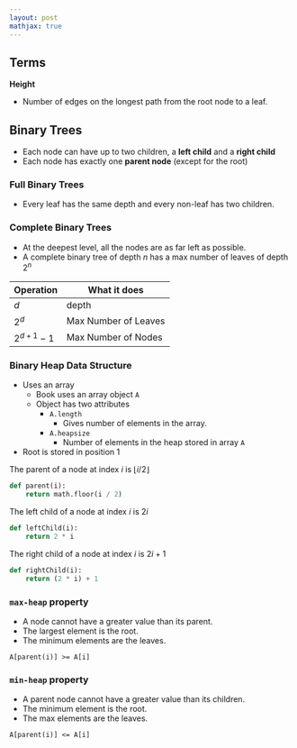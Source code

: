 ```yaml
---
layout: post
mathjax: true
---
```


## Terms
**Height**
* Number of edges on the longest path from the root node to a leaf.

## Binary Trees
* Each node can have up to two children, a **left child** and a **right child**
* Each node has exactly one **parent node** (except for the root)

### Full Binary Trees
* Every leaf has the same depth and every non-leaf has two children.

### Complete Binary Trees
* At the deepest level, all the nodes are as far left as possible.
* A complete binary tree of depth $n$ has a max number of leaves of depth $2^n$

|Operation|What it does|
|---|---|
|$d$|depth|
|$2^d$|Max Number of Leaves|
|$2^{d+1}-1$|Max Number of Nodes

### Binary Heap Data Structure
* Uses an array
  * Book uses an array object `A`
  * Object has two attributes
    * `A.length`
      * Gives number of elements in the array.
    * `A.heapsize`
      * Number of elements in the heap stored in array `A`
* Root is stored in position 1

The parent of a node at index $i$ is $\lfloor{i/2}\rfloor$

```py
def parent(i):
	return math.floor(i / 2)
```

The left child of a node at index $i$ is $2i$

```py
def leftChild(i):
	return 2 * i
```

The right child of a node at index $i$ is $2i+1$

```py
def rightChild(i):
	return (2 * i) + 1
```

### `max-heap` property

* A node cannot have a greater value than its parent.
* The largest element is the root.
* The minimum elements are the leaves.

`A[parent(i)] >= A[i]`

### `min-heap` property

* A parent node cannot have a greater value than its children.
* The minimum element is the root.
* The max elements are the leaves.

`A[parent(i)] <= A[i]`


